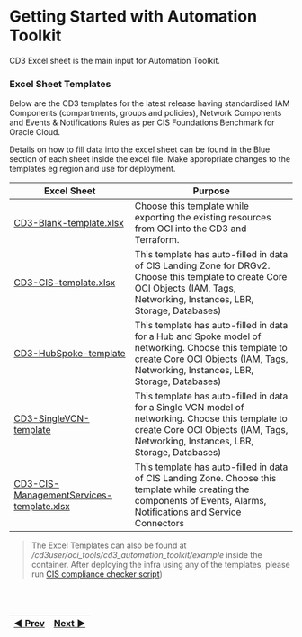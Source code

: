 # **Getting Started with Automation Toolkit**
CD3 Excel sheet is the main input for Automation Toolkit.

### **Excel Sheet Templates**

Below are the CD3 templates for the latest release having standardised IAM Components (compartments, groups and policies), Network Components and Events & Notifications Rules as per CIS Foundations Benchmark for Oracle Cloud.

Details on how to fill data into the excel sheet can be found in the Blue section of each sheet inside the excel file. Make appropriate changes to the templates eg region and use for deployment.

|Excel Sheet| Purpose                                                                                                                    | 
|-----------|----------------------------------------------------------------------------------------------------------------------------|
| [CD3-Blank-template.xlsx](/cd3_automation_toolkit/example)   | 	Choose this template while exporting the existing resources from OCI into the CD3 and Terraform.| 
| [CD3-CIS-template.xlsx](/cd3_automation_toolkit/example) | This template has auto-filled in data of CIS Landing Zone for DRGv2. Choose this template to create Core OCI Objects (IAM, Tags, Networking, Instances, LBR, Storage, Databases) |
|[CD3-HubSpoke-template](/cd3_automation_toolkit/example) | This template has auto-filled in data for a Hub and Spoke model of networking. Choose this template to create Core OCI Objects (IAM, Tags, Networking, Instances, LBR, Storage, Databases)|
|[CD3-SingleVCN-template](/cd3_automation_toolkit/example)| This template has auto-filled in data for a Single VCN model of networking. Choose this template to create Core OCI Objects (IAM, Tags, Networking, Instances, LBR, Storage, Databases)|
|[CD3-CIS-ManagementServices-template.xlsx](/cd3_automation_toolkit/example) | This template has auto-filled in data of CIS Landing Zone. Choose this template while creating the components of Events, Alarms, Notifications and Service Connectors|


> The Excel Templates can also be found at _/cd3user/oci_tools/cd3_automation_toolkit/example_ inside the container.
> After deploying the infra using any of the templates, please run [CIS compliance checker script](/cd3_automation_toolkit/documentation/user_guide/learn_more/CISFeatures.md#1-run-cis-compliance-checker-script))


<br><br>
<div align='center'>

| <a href="/cd3_automation_toolkit/documentation/user_guide/Connect_container_to_OCI_Tenancy.md">:arrow_backward: Prev</a> | <a href="/cd3_automation_toolkit/documentation/user_guide/Workflows-jenkins.md">Next :arrow_forward:</a> |
| :---- | -------: |
  
</div>


